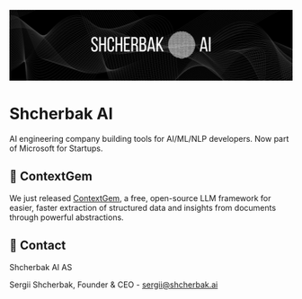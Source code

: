![Shcherbak AI](../assets/bg_banner.png)

# Shcherbak AI

AI engineering company building tools for AI/ML/NLP developers. Now part of Microsoft for Startups.

## 💎 ContextGem

We just released [ContextGem](https://github.com/shcherbak-ai/contextgem), a free, open-source LLM framework for easier, faster extraction of structured data and insights from documents through powerful abstractions.

## 📨 Contact

Shcherbak AI AS

Sergii Shcherbak, Founder & CEO - sergii@shcherbak.ai